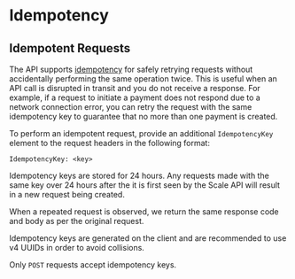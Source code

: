 # Idempotency

## Idempotent Requests

The API supports [idempotency](https://en.wikipedia.org/wiki/Idempotence) for safely retrying requests without accidentally performing the same operation twice. This is useful when an API call is disrupted in transit and you do not receive a response. For example, if a request to initiate a payment does not respond due to a network connection error, you can retry the request with the same idempotency key to guarantee that no more than one payment is created.

To perform an idempotent request, provide an additional `IdempotencyKey` element to the request headers in the following format:

```text
IdempotencyKey: <key> 
```

Idempotency keys are stored for 24 hours. Any requests made with the same key over 24 hours after the it is first seen by the Scale API will result in a new request being created.

When a repeated request is observed, we return the same response code and body as per the original request.

Idempotency keys are generated on the client and are recommended to use v4 UUIDs in order to avoid collisions.

Only `POST` requests accept idempotency keys. 

